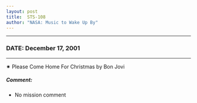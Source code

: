 ```yaml
---
layout: post
title:  STS-108
author: "NASA: Music to Wake Up By"
---
```


----
### DATE: December 17, 2001
----
✷ Please Come Home For Christmas by Bon Jovi

##### Comment:
* No mission comment
